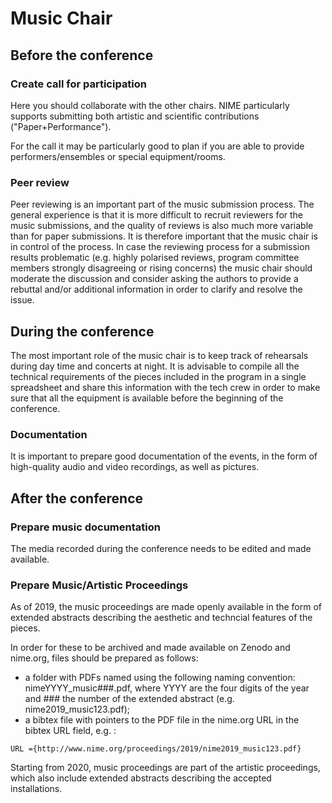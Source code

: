 # Music Chair


## Before the conference


### Create call for participation

Here you should collaborate with the other chairs. NIME particularly supports submitting both artistic and scientific contributions ("Paper+Performance").

For the call it may be particularly good to plan if you are able to provide performers/ensembles or special equipment/rooms.


### Peer review

Peer reviewing is an important part of the music submission process. The general experience is that it is more difficult to recruit reviewers for the music submissions, and the quality of reviews is also much more variable than for paper submissions. It is therefore important that the music chair is in control of the process. In case the reviewing process for a submission results problematic (e.g. highly polarised reviews, program committee members strongly disagreeing or rising concerns) the music chair should moderate the discussion and consider asking the authors to provide a rebuttal and/or additional information in order to clarify and resolve the issue. 

## During the conference

The most important role of the music chair is to keep track of rehearsals during day time and concerts at night. It is advisable to compile all the technical requirements of the pieces included in the program in a single spreadsheet and share this information with the tech crew in order to make sure that all the equipment is available before the beginning of the conference. 


### Documentation

It is important to prepare good documentation of the events, in the form of high-quality audio and video recordings, as well as pictures.


## After the conference



### Prepare music documentation

The media recorded during the conference needs to be edited and made available.

### Prepare Music/Artistic Proceedings

As of 2019, the music proceedings are made openly available in the form of extended abstracts describing the aesthetic and techncial features of the pieces. 

In order for these to be archived and made available on Zenodo and nime.org, files should be prepared as follows:

- a folder with PDFs named using the following naming convention: nimeYYYY_music###.pdf, where YYYY are the four digits of the year and ### the number of the extended abstract (e.g. nime2019_music123.pdf);
- a bibtex file with pointers to the PDF file in the nime.org URL in the bibtex URL field, e.g. :
```
URL ={http://www.nime.org/proceedings/2019/nime2019_music123.pdf} 
```
Starting from 2020, music proceedings are part of the artistic proceedings, which also include extended abstracts describing the accepted installations. 
